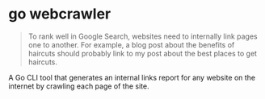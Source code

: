 # go webcrawler

> To rank well in Google Search, websites need to internally link pages one to another.
> For example, a blog post about the benefits of haircuts should probably link to my post about the best places to get haircuts.

A Go CLI tool that generates an internal links report for any website on the internet by crawling each page of the site.
